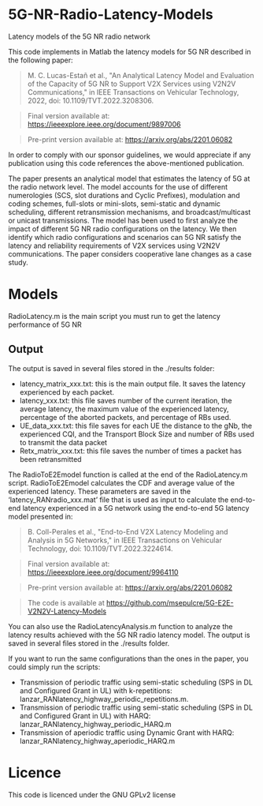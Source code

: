 # 5G-NR-Radio-Latency-Models
Latency models of the 5G NR radio network

This code implements in Matlab the latency models for 5G NR described in the following paper:

> M. C. Lucas-Estañ et al., "An Analytical Latency Model and Evaluation of the Capacity of 5G NR to Support V2X Services using V2N2V Communications," in IEEE Transactions on Vehicular Technology, 2022, doi: 10.1109/TVT.2022.3208306.
 
> Final version available at: https://ieeexplore.ieee.org/document/9897006

> Pre-print version available at: https://arxiv.org/abs/2201.06082

In order to comply with our sponsor guidelines, we would appreciate if any publication using this code references the above-mentioned publication.

The paper presents an analytical model that estimates the latency of 5G at the radio network level. The model accounts for the use of different numerologies (SCS, slot durations and Cyclic Prefixes), modulation and coding schemes, full-slots or mini-slots, semi-static and dynamic scheduling, different retransmission mechanisms, and broadcast/multicast or unicast transmissions. The model has been used to first analyze the impact of different 5G NR radio configurations on the latency. We then identify which radio configurations and scenarios can 5G NR satisfy the latency and reliability requirements of V2X services using V2N2V communications. The paper considers cooperative lane changes as a case study.

# Models 

RadioLatency.m is the main script you must run to get the latency performance of 5G NR

## Output

The output is saved in several files stored in the ./results folder:
* latency_matrix_xxx.txt: this is the main output file. It saves the latency experienced by each packet.
* latency_xxx.txt: this file saves number of the current iteration, the average latency, the maximum value of the experienced latency, percentage of the aborted packets, and percentage of RBs used.
* UE_data_xxx.txt: this file saves for each UE the distance to the gNb, the experienced CQI, and the Transport Block Size and number of RBs used to transmit the data packet
* Retx_matrix_xxx.txt: this file saves the number of times a packet has been retransmitted

The RadioToE2Emodel function is called at the end of the RadioLatency.m script. RadioToE2Emodel calculates the CDF and average value of the experienced latency. These parameters are saved in the ‘latency_RANradio_xxx.mat’ file that is used as input to calculate the end-to-end latency experienced in a 5G network using the end-to-end 5G latency model presented in:

> B. Coll-Perales et al., "End-to-End V2X Latency Modeling and Analysis in 5G Networks," in IEEE Transactions on Vehicular Technology, doi: 10.1109/TVT.2022.3224614.
 
> Final version available at: https://ieeexplore.ieee.org/document/9964110

> Pre-print version available at: https://arxiv.org/abs/2201.06082

> The code is available at https://github.com/msepulcre/5G-E2E-V2N2V-Latency-Models
 
You can also use the RadioLatencyAnalysis.m function to analyze the latency results achieved with the 5G NR radio latency model. The output is saved in several files stored in the ./results folder.
 
If you want to run the same configurations than the ones in the paper, you could simply run the scripts:

* Transmission of periodic traffic using semi-static scheduling (SPS in DL and Configured Grant in UL) with k-repetitions: lanzar_RANlatency_highway_periodic_repetitions.m.
* Transmission of periodic traffic using semi-static scheduling (SPS in DL and Configured Grant in UL) with HARQ: lanzar_RANlatency_highway_periodic_HARQ.m 
* Transmission of aperiodic traffic using Dynamic Grant with HARQ: lanzar_RANlatency_highway_aperiodic_HARQ.m



# Licence 
This code is licenced under the GNU GPLv2 license
